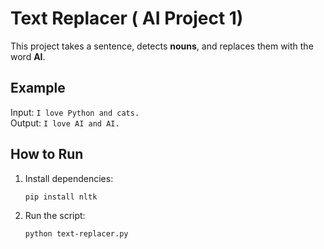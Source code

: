 # Text Replacer ( AI Project 1)

This project takes a sentence, detects **nouns**, and replaces them with the word **AI**.

## Example
Input: `I love Python and cats.`  
Output: `I love AI and AI.`

## How to Run
1. Install dependencies:  
   ```bash
   pip install nltk
2. Run the script:
    
    ```bash
    python text-replacer.py
    